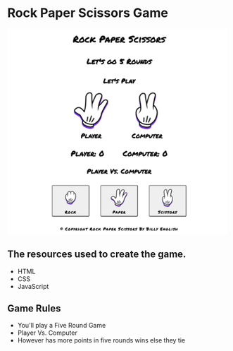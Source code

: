 # Rock Paper Scissors Game

<img src="./images/Rock_Paper_Scissors_Game_Image.png" width="500">

## The resources used to create the game.

<ul>
    <li>HTML</li>
    <li>CSS</li>
    <li>JavaScript</li>
</ul>

## Game Rules

<ul>
    <li>You'll play a Five Round Game</li>
    <li>Player Vs. Computer</li>
    <li>However has more points in five rounds wins else they tie</li>
</ul>

